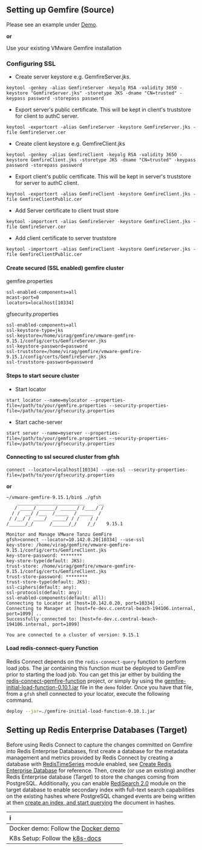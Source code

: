 ## Setting up Gemfire (Source)

Please see an example under [Demo](demo/setup_gemfire.sh).

**or**

Use your existing VMware Gemfire installation

### Configuring SSL

* Create server keystore e.g. GemfireServer.jks.<p>
````shell
keytool -genkey -alias GemfireServer -keyalg RSA -validity 3650 -keystore "GemfireServer.jks" -storetype JKS -dname "CN=trusted" -keypass password -storepass password
````

* Export server's public certificate. This will be kept in client's truststore for client to authC server.
````shell
keytool -exportcert -alias GemfireServer -keystore GemfireServer.jks -file GemfireServer.cer
````

* Create client keystore e.g. GemfireClient.jks
````shell
keytool -genkey -alias GemfireClient -keyalg RSA -validity 3650 -keystore GemfireClient.jks -storetype JKS -dname "CN=trusted" -keypass password -storepass password
````

* Export client's public certificate. This will be kept in server's truststore for server to authC client.
````shell
keytool -exportcert -alias GemfireClient -keystore GemfireClient.jks -file GemfireClientPublic.cer
````

* Add Server certificate to client trust store
````shell
keytool -importcert -alias GemfireServer -keystore GemfireClient.jks -file GemfireServer.cer
````

* Add client certificate to server truststore
````shell
keytool -importcert -alias GemfireClient -keystore GemfireServer.jks -file GemfireClientPublic.cer
````

#### Create secured (SSL enabled) gemfire cluster

gemfire.properties
````shell
ssl-enabled-components=all
mcast-port=0
locators=localhost[10334]
````

gfsecurity.properties
````shell
ssl-enabled-components=all
ssl-keystore-type=jks
ssl-keystore=/home/virag/gemfire/vmware-gemfire-9.15.1/config/certs/GemfireServer.jks
ssl-keystore-password=password
ssl-truststore=/home/virag/gemfire/vmware-gemfire-9.15.1/config/certs/GemfireServer.jks
ssl-truststore-password=password
````

#### Steps to start secure cluster

* Start locator
````shell
start locator --name=mylocator --properties-file=/path/to/your/gemfire.properties --security-properties-file=/path/to/your/gfsecurity.properties
````

* Start cache-server
````shell
start server --name=myserver --properties-file=/path/to/your/gemfire.properties --security-properties-file=/path/to/your/gfsecurity.properties
````

#### Connecting to ssl secured cluster from gfsh
````shell
connect --locator=localhost[10334] --use-ssl --security-properties-file=/path/to/your/gfsecurity.properties
````

**or**

````shell
~/vmware-gemfire-9.15.1/bin$ ./gfsh
    _________________________     __
   / _____/ ______/ ______/ /____/ /
  / /  __/ /___  /_____  / _____  /
 / /__/ / ____/  _____/ / /    / /
/______/_/      /______/_/    /_/    9.15.1

Monitor and Manage VMware Tanzu GemFire
gfsh>connect --locator=10.142.0.20[10334] --use-ssl
key-store: /home/virag/gemfire/vmware-gemfire-9.15.1/config/certs/GemfireClient.jks
key-store-password: ********
key-store-type(default: JKS):
trust-store: /home/virag/gemfire/vmware-gemfire-9.15.1/config/certs/GemfireClient.jks
trust-store-password: ********
trust-store-type(default: JKS):
ssl-ciphers(default: any):
ssl-protocols(default: any):
ssl-enabled-components(default: all):
Connecting to Locator at [host=10.142.0.20, port=10334] ..
Connecting to Manager at [host=fe-dev.c.central-beach-194106.internal, port=1099] ..
Successfully connected to: [host=fe-dev.c.central-beach-194106.internal, port=1099]

You are connected to a cluster of version: 9.15.1
````

#### Load redis-connect-query Function

Redis Connect depends on the `redis-connect-query` function to perform load jobs. The jar containing this function must be deployed to GemFire prior to starting the load job. You can get this jar either by building the [redis-connect-gemfire-function](https://github.com/redis-field-engineering/redis-connect-gemfire-function?tab=readme-ov-file#building-the-project) project, or simply by using the [gemfire-initial-load-function-0.10.1.jar](/examples/gemfire/demo/gemfire-initial-load-function-0.10.1.jar) file in the `demo` folder. Once you have that file, from a `gfsh` shell connected to your locator, execute the following command.

```sh
deploy --jar=./gemfire-initial-load-function-0.10.1.jar
```

## Setting up Redis Enterprise Databases (Target)

Before using Redis Connect to capture the changes committed on Gemfire into Redis Enterprise Databases, first create a database for the metadata management and metrics provided by Redis Connect by creating a database with [RedisTimeSeries](https://redis.com/modules/redis-timeseries/) module enabled, see [Create Redis Enterprise Database](https://docs.redis.com/latest/rs/administering/creating-databases/#creating-a-new-redis-database) for reference. Then, create (or use an existing) another Redis Enterprise database (Target) to store the changes coming from PostgreSQL. Additionally, you can enable [RediSearch 2.0](https://redis.com/blog/introducing-redisearch-2-0/) module on the target database to enable secondary index with full-text search capabilities on the existing hashes where PostgreSQL changed events are being written at then [create an index, and start querying](https://oss.redis.com/redisearch/Commands/) the document in hashes.

| ℹ️                                               |
|:-------------------------------------------------|
| Docker demo: Follow the [Docker demo](demo)      |
| K8s Setup: Follow the [k8s-docs](../../k8s-docs) |
